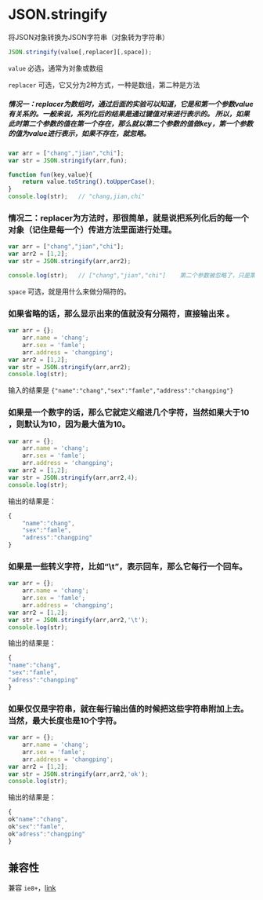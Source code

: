 # JSON.stringify

将JSON对象转换为JSON字符串（对象转为字符串）

```js
JSON.stringify(value[,replacer][,space]);
```

`value` 必选，通常为对象或数组

`replacer` 可选，它又分为2种方式，一种是数组，第二种是方法
##### 情况一：replacer为数组时，通过后面的实验可以知道，它是和第一个参数value有关系的。一般来说，系列化后的结果是通过键值对来进行表示的。 所以，如果此时第二个参数的值在第一个存在，那么就以第二个参数的值做key，第一个参数的值为value进行表示，如果不存在，就忽略。

```js
var arr = ["chang","jian","chi"];
var str = JSON.stringify(arr,fun);

function fun(key,value){
    return value.toString().toUpperCase();
}
console.log(str);   // "chang,jian,chi"
```

### 情况二：replacer为方法时，那很简单，就是说把系列化后的每一个对象（记住是每一个）传进方法里面进行处理。

```js
var arr = ["chang","jian","chi"];
var arr2 = [1,2];
var str = JSON.stringify(arr,arr2);

console.log(str);   // ["chang","jian","chi"]    第二个参数被忽略了，只是第一个参数被系列化了

```

`space` 可选，就是用什么来做分隔符的。
### 如果省略的话，那么显示出来的值就没有分隔符，直接输出来 。

```js
var arr = {};
    arr.name = 'chang';
    arr.sex = 'famle';
    arr.address = 'changping';
var arr2 = [1,2];
var str = JSON.stringify(arr,arr2);
console.log(str);
```
输入的结果是 `{"name":"chang","sex":"famle","address":"changping"}`

### 如果是一个数字的话，那么它就定义缩进几个字符，当然如果大于10 ，则默认为10，因为最大值为10。

```js
var arr = {};
    arr.name = 'chang';
    arr.sex = 'famle';
    arr.address = 'changping';
var arr2 = [1,2];
var str = JSON.stringify(arr,arr2,4);
console.log(str);
```
输出的结果是：
```js
{
    "name":"chang",
    "sex":"famle",
    "adress":"changping"
}
```

### 如果是一些转义字符，比如“\t”，表示回车，那么它每行一个回车。

```js
var arr = {};
    arr.name = 'chang';
    arr.sex = 'famle';
    arr.address = 'changping';
var arr2 = [1,2];
var str = JSON.stringify(arr,arr2,'\t');
console.log(str);
```
输出的结果是：
```js
{
"name":"chang",
"sex":"famle",
"adress":"changping"
}
```

### 如果仅仅是字符串，就在每行输出值的时候把这些字符串附加上去。当然，最大长度也是10个字符。

```js
var arr = {};
    arr.name = 'chang';
    arr.sex = 'famle';
    arr.address = 'changping';
var arr2 = [1,2];
var str = JSON.stringify(arr,arr2,'ok');
console.log(str);
```
输出的结果是：
```js
{
ok"name":"chang",
ok"sex":"famle",
ok"adress":"changping"
}
```
## 兼容性

兼容 `ie8+`，[link](http://caniuse.com/#search=stringify)
